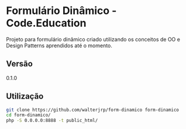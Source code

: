 Formulário Dinâmico - Code.Education
=========

Projeto para formulário dinâmico criado utilizando os conceitos de OO e Design Patterns aprendidos até o momento.

Versão
----

0.1.0

Utilização
--------------

```sh
git clone https://github.com/walterjrp/form-dinamico form-dinamico
cd form-dinamico/
php -S 0.0.0.0:8888 -t public_html/
```
